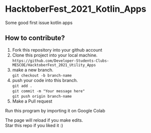 # HacktoberFest_2021_Kotlin_Apps
Some good first issue kotlin apps

## How to contribute?

1. Fork this repository into your github account
2. Clone this project into your local machine.<br/> `https://github.com/Developer-Students-Clubs-MESCOE/HacktoberFest_2021_Utility_Apps`
3. make a new branch.<br/> `git checkout -b branch-name`
4. push your code into this branch.<br/>
   `git add .`<br/>
   `git commit -m "Your message here"`<br/>
   `git push origin branch-name`
5. Make a Pull request

Run this program by importing it on Google Colab


The page will reload if you make edits.<br />
Star this repo if you liked it :)
